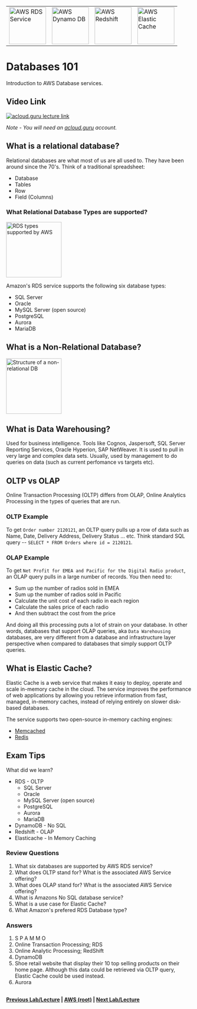 <table>
<tr>
<td>
  <img src="https://i.imgur.com/ytVeZB4.png" height="100" title="AWS RDS Service" />
</td>
<td>
 <img src="https://i.imgur.com/hBlcmbB.png" height="100" title="AWS Dynamo DB" />
</td>
<td>
  <img src="https://i.imgur.com/N8u3ppG.png" height="100" title="AWS Redshift" />  
</td>
<td>
  <img src="https://i.imgur.com/5F1xBGa.png" height="100" title="AWS Elastic Cache" />  
</td>
</tr>
</table>


Databases 101
======

Introduction to AWS Database services.

## Video Link

[![acloud.guru lecture link](https://i.imgur.com/kWikM0v.png)](https://acloud.guru/course/aws-certified-solutions-architect-associate/learn/databases/overview/watch)

*Note - You will need an [acloud.guru](acloud.guru) account.*


## What is a relational database?

Relational databases are what most of us are all used to. They have been around since the 70's.  Think of a traditional
spreadsheet:

  * Database
  * Tables
  * Row
  * Field (Columns)
  
 
### What Relational Database Types are supported?
 
 
<img src="https://i.imgur.com/UtxmhtP.png" height="150" title="RDS types supported by AWS" />

 
 Amazon's RDS service supports the following six database types:
 
 *  SQL Server
 *  Oracle
 *  MySQL Server (open source)
 *  PostgreSQL
 *  Aurora
 *  MariaDB
 
 
## What is a Non-Relational Database?


<img src="https://i.imgur.com/f1SgwLl.png" height="150" title="Structure of a non-relational DB" />


## What is Data Warehousing?

Used for business intelligence. Tools like Cognos, Jaspersoft, SQL Server Reporting Services, Oracle Hyperion,
SAP NetWeaver. It is used to pull in very large and complex data sets. Usually, used by management to do queries
on data (such as current perfomance vs targets etc).

 
## OLTP vs OLAP

Online Transaction Processing (OLTP) differs from OLAP, Online Analytics Processing in the types of queries that are
run.


### OLTP Example

To get `Order number 2120121`, an OLTP query pulls up a row of data such as Name, Date, Delivery Address, 
Delivery Status ... etc. Think standard SQL query -- `SELECT * FROM Orders where id = 2120121`.


### OLAP Example

To get `Net Profit for EMEA and Pacific for the Digital Radio product`, an OLAP query pulls in a large number of 
records. You then need to:

* Sum up the number of radios sold in EMEA
* Sum up the number of radios sold in Pacific
* Calculate the unit cost of each radio in each region
* Calculate the sales price of each radio
* And then subtract the cost from the price

And doing all this processing puts a lot of strain on your database. In other words, databases that support OLAP 
queries, aka `Data Warehousing` databases, are very different from a database and infrastructure layer perspective 
when compared to databases that simply support OLTP queries.
 

## What is Elastic Cache?

Elastic Cache is a web service that makes it easy to deploy, operate and scale in-memory cache in the cloud. The service
improves the performance of web applications by allowing you retrieve information from fast, managed, in-memory
caches, instead of relying entirely on slower disk-based databases.

The service supports two open-source in-memory caching engines:

* [Memcached](https://www.memcached.org/) 
* [Redis](https://redis.io/)


## Exam Tips

What did we learn?

* RDS - OLTP
  *  SQL Server
  *  Oracle
  *  MySQL Server (open source)
  *  PostgreSQL
  *  Aurora
  *  MariaDB
* DynamoDB - No SQL
* Redshift - OLAP
* Elasticache - In Memory Caching


### Review Questions

1.  What six databases are supported by AWS RDS service?
2.  What does OLTP stand for? What is the associated AWS Service offering?
3.  What does OLAP stand for? What is the associated AWS Service offering?  
4.  What is Amazons No SQL database service? 
5.  What is a use case for Elastic Cache?
6.  What Amazon's prefered RDS Database type?


### Answers

1.  S P A M M O
2.  Online Transaction Processing; RDS
3.  Online Analytic Processing; RedShift
4.  DynamoDB
5.  Shoe retail website that display their 10 top selling products on their home page. Although this data could be
    retrieved via OLTP query, Elastic Cache could be used instead.
6.  Aurora
      
  
## 

**[Previous Lab/Lecture](../route53/route53-exam-tips.md) | [AWS (root)](../readme.adoc) | [Next Lab/Lecture](databases-101.md)**










